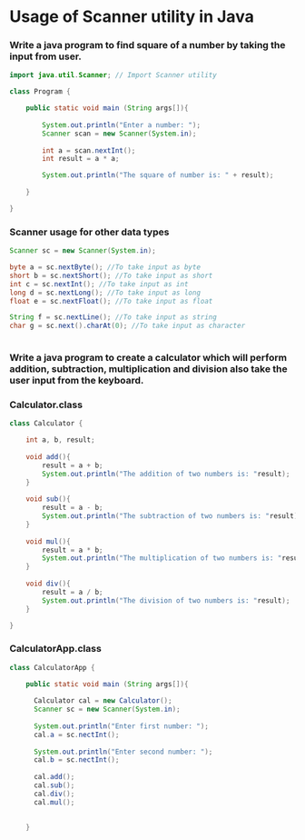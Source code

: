 # Usage of Scanner utility in Java
### Write a java program to find square of a number by taking the input from user.

```java
import java.util.Scanner; // Import Scanner utility

class Program {

	public static void main (String args[]){
		
		System.out.println("Enter a number: ");
		Scanner scan = new Scanner(System.in);
		
		int a = scan.nextInt();
		int result = a * a;

		System.out.println("The square of number is: " + result);
	
	}

}
```

### Scanner usage for other data types
```java
Scanner sc = new Scanner(System.in);

byte a = sc.nextByte(); //To take input as byte
short b = sc.nextShort(); //To take input as short
int c = sc.nextInt(); //To take input as int
long d = sc.nextLong(); //To take input as long
float e = sc.nextFloat(); //To take input as float

String f = sc.nextLine(); //To take input as string
char g = sc.next().charAt(0); //To take input as character
 
```

### Write a java program to create a calculator which will perform addition, subtraction, multiplication and division also take the user input from the keyboard.

### Calculator.class
```java
class Calculator {

	int a, b, result;
	
	void add(){
	    result = a + b;
	    System.out.println("The addition of two numbers is: "result);
	}
	
	void sub(){
	    result = a - b;
	    System.out.println("The subtraction of two numbers is: "result);
	}
	
	void mul(){
	    result = a * b;
	    System.out.println("The multiplication of two numbers is: "result);
	}
	
	void div(){
	    result = a / b;
	    System.out.println("The division of two numbers is: "result);
	}

}
```

### CalculatorApp.class
```java
class CalculatorApp {

	public static void main (String args[]){
	
	  Calculator cal = new Calculator();
	  Scanner sc = new Scanner(System.in);
	  
	  System.out.println("Enter first number: ");
	  cal.a = sc.nectInt();
	  
	  System.out.println("Enter second number: ");
	  cal.b = sc.nectInt();
	  
	  cal.add();
	  cal.sub();
	  cal.div();
	  cal.mul();
	  
	
	}

